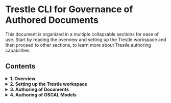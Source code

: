 # Trestle CLI for Governance of Authored Documents

This document is organized in a multiple collapsable sections for ease of use.
Start by reading the overview and setting up the Trestle workspace and then proceed to other sections,
to learn more about Trestle authoring capabilities.

## Contents

<details markdown>

<summary><b>1. Overview</b></summary>

## Overview

The premise of trestle is to support managing compliance artifacts as code.
When this is considered, many organisations using `{github|gitlab|bitbucket}` rely on markdown documents for documentary artifacts that may either directly or indirectly support compliance efforts.

To support this, trestle has the concept of 'governing' documents that are authored documents: Where structural conditions are enforced on the markdown documents to allow automation and to ensure business processes are met.

Living in the `GitOps` world this capability is anchored with `markdown` files as the core of the workflows. Currently `drawio` files are also supported for a subset of enforcement mechanisms.

### Why is this capability in trestle?

While trestle provides editing support for OSCAL there is an unfortunate truth that for some compliance workflows:

1. OSCAL does not cover the lower level operational workflows.
1. Some users will not be comfortable editing in json/yaml/xml formats

The markdown centric workflows allow transition path where capability is [being developed](https://github.com/IBM/compliance-trestle/issues/555)

</details>

<details markdown>

<summary><b>2. Setting up the Trestle workspace</b></summary>

## Setting up the Trestle workspace

To work with governed documents, you would need to initialize the Trestle workspace and create your first governed document
and template.

To create a trestle workspace that will contain all your templates and governed documents:

```bash
mkdir my_workspace
cd my_workspace
trestle init --govdocs
>>> Initialized trestle project successfully in [user_path]/my_workspace
```

The templates will be located in the `/my_workspace/.trestle/author/`. Please note that if you use MacOS or Linux distribution, by default `.trestle` will be hidden. You will need to reconfigure your system to show hidden folders if you want to see them listed.

</details>

<details markdown>

<summary><b>3. Authoring of Documents</b></summary>

<details markdown>

<summary><b>Documents Structural Enforcement</b></summary>

## Markdown structural enforcement

Trestle templating enforces the documents to follow a specific structure. There are two ways in which structure is enforced in a document against template:

1. Enforcing a YAML header (metadata) structure at the top of the markdown document.
1. Enforcing a heading structure within the markdown document.

Each document is validated against a specific template, see CLI section below on information on how to specify which template the document should be validated against.

### Enforcing YAML header (metadata) structure

Each template and document contains metadata in form of a YAML header that is placed on top.
When the document is created (i.e. `trestle docs setup`) the metadata is copied from the template to the newly created document.

Below is an example of a markdown file that contains YAML header:

```markdown
---
groceries:
grocery1:
  name: apple
  type: fruit
  bought-in: Local market
grocery2:
  name: potato
  type: vegetable
  bought-in: Local market
date: 01-01-2022
not-important-field: not important
x-trestle-version: 1.0.0
x-trestle-ignore: not-important-field, bought-in
---
# The rest of my document
```

Each field in the YAML header follows the `key: value` format.
For YAML header we validate the structure and the presence of the "keys" and not the "values".

The document YAML header(metadata) is said to be **_valid_** against the template, if and only if:

1. It contains **all** keys from the template EXCEPT the keys that either:
   1. Start with `x-trestle`
   1. Are listed under the `x-trestle-ignore` key (i.e. `x-trestle-ignore: not-important-field, bought-in`)
1. The version under `x-trestle-template-version: ` key is matching the template.
1. No new keys were added to the document.

For example, this change to the YAML header above is acceptable:

```markdown
---
groceries:
  grocery1:
      name: pear
      type: fruit
      bought-in: Superstore
  grocery2:
      name: potato
      type: vegetable
      bought-in: Local market
date: 10-10-2023
not-important-field: not important
x-trestle-version: 1.0.0
x-trestle-ignore: not-important-field, bought-in
---
# The rest of my document
```

### Enforcing heading structure

Markdown headings are considered to be nested based on the heading level (i.e. number of `#`). For example, `## 1.1 Lower level heading` is below `# 1. top level heading`.

The document body is said to be **_valid_** against the template, if and only if,

1. It contains **_all_** the headings provided in the template.
1. No new headings were added at the top level (i.e. `# New heading` is not allowed).
1. All original headings are in the same order as in the template.
1. All headings must be in the hierarchical order (i.e. `# Heading` then `### Heading` then `## Heading` is invalid).
1. If the `--governed-heading` option is provided, then document is valid if no keys has changed in the specified governed section.

For example, consider this template as our starting point:

```markdown
# Template heading 1
Some text
# Template heading 2
## Template sub heading
```

Now we added new sections and ended up with the following document:
(note: this document will be valid against the template above)

```markdown
# Template heading 1
Content for heading one
## Non-required sub header
Content for non-required sub header
# Template heading 2
Content for heading two
## Template sub heading
Content for template sub heading
### non required sub-sub heading
This sub-sub heading is okay
```

However, violations such as adding or removing a heading at the top level are not acceptable:

```markdown
# Template heading 1
Content for heading one
## Non-required sub header
Content for non-required sub header
# Template heading 2
Content for heading two
## Template sub heading
Content for template sub heading
# Top level heading that is not okay <<< NOT OKAY
```

For each of the headings - the text of the heading is enforced with one caveat:

- If the template heading text is wrapped in curly brackets `{}` then the name is not measured e.g. `# {Insert title here}`.

## Drawio enforcement mechanisms

Drawio or [diagrams.net](https://app.diagrams.net/) is a diagramming platform which has significant use for architecture diagrams. In the context of governance of content, trestle is supporting enforcement of metadata.

Drawio (or `mxgraph`) files have a set of data fields. In a drawio file this is available in the edit menu as *edit data*. The diagram below shows how to access the (meta)data.

![Accessing the drawio data editor](assets/drawio_data_menu.png "Accessing the drawio data editor")

The data presents as a set of key-value pairs which can be edited (see below). The data is bound to each tab in a drawio file. The trestle CLI currently expects that metadata (whether from the template or file to be measured) is in the first tab when editing the draw io file.

![Editing drawio data](assets/drawio_editing_data.png "Editing drawio data")

</details>

<details markdown>

<summary><b>Setting Up Templates and Documents Via CLI</b></summary>
Trestle allows the setup of templates and governed documents in a several different ways based on the nature of the needed governance.

Definitions used in this section:

- _**document**_ - a markdown or drawio file that needs to be validated against some template.
- _**template**_ - an individual markdown or drawio file containing metadata and/or headings against which the documents will be validated.
- _**task**_ - a name of the folders containing documents and their respective templates.
- _**template folder**_ - an individual folder containing the templates that documents needs to be validated against.

You can set up multiple different tasks and types of validations in the same workspace.

Setup Trestle for:

<details markdown>

<summary><b>docs - Validating documents against one specific template (one template per task)</b></summary>

## Validating documents against one specific template

In this section we describe the functionality of `trestle author docs` command.

`author docs` is designed to support enforcing and generating templating markdown files within a single folder based on a task name. Currently `author docs` supports markdown files only.

### Creating new task/template

To create a new task with the necessary directory structures for running governed docs validation, run:

> trestle author docs setup -tn my_task_name

This will create a template folder and a single template: `TRESTLE_ROOT/.trestle/author/my_task_name/0.0.1/template.md`.
As well as an empty document folder: `TRESTLE_ROOT/my_task_name/`
The template will be applied to **all** markdown files in the task i.e.: `TRESTLE_ROOT/my_task_name/*.md`.

#### Extra options

- You can create different versions of the template by specifying the version via `--template-version` flag. See `Template Versioning` section for more information.
  By default if no version is provided `0.0.1` will be used.

### Creating new document for the task

To create a new document that confirms to a template run:

> trestle author docs create-sample -tn my_task_name

This will create a sample document in: `TRESTLE_ROOT/my_task_name/my_task_name_000.md`.
Once created this document will be a complete copy of the template, however you can modify this file with your own content.

#### Extra options

- This command has no extra options

### Validating the template

To ensure that the markdown in the template is parseable run:

> trestle author docs template-validate -tn my_task_name

#### Extra options

- If `--governed-heading 'heading name'` (`-gh`) is passed it ensures that the required heading exists.
- If `--header-validate` (`-hv`) is passed the header will be validated as well.
- If `--header-only-validate` (`-hov`) only the header and NOT the body will be validated

### Validating the documents against the template

To validate the documents against a template run:

> trestle author docs validate -tn my_task_name

This will take the `TRESTLE_ROOT/.trestle/author/my_task_name/template.md` template and validate all markdown files here: `TRESTLE_ROOT/my_task_name/*.md`.

Running the command will validate that markdown body in the document is valid against the template. Please note that by default the header will **not** be validated.
See extra options for more validation options. To learn more on what exactly is validated please refer to `Documents Structural Enforcement` section in this document.

#### Extra options

- If `--governed-heading` (`-gh`) is passed it will ensure that the governed content was not modified. Governed content comes in the **key:** value format:

```markdown
     # Governed section
     **Content Type:**  Foo
     **Author(s):**  Bah
     **Executive Owner:**  Stuff
     **Technical Approver:**   John Doe (approved)
     **Version:** 1.0.1
```

Running `trestle author docs validate -tn docs_task -gh="Governed section"` will ensure this content is present in the document.

- If `--ignore ^_.*` (`-ig`) is passed it will validate all files except folders and files that start with underscore `_`. Use this option when you would like to ignore any folders or files that match given regular expression.
- If `--header-validate` (`-hv`) is passed the header will be validated as well.
- If `--header-only-validate` (`-hov`) is passed only the header and NOT the body will be validated.
- If `--readme-validate` (`-rv`) is passed README.md will be validated as well, otherwise it is ignored.
- If `--recurse` (`-r`) is passed the documents in the subfolders will also be validated. By default `author docs` only indexes a flat directory.
- If `--template-version 1.0.0` (`-tv`) is passed the header field `x-trestle-template-version` will be ignored and document will be forcefully validated against template of version `1.0.0`.
  Use this for testing purposes _only_ when you need to validate the document against a specific template. By default the template version will be determined based on `x-trestle-template-version` in the document.

### Validating the documents against different templates

Validation against multiple templates can be done when there is a scenario where you have multiple templates that will have multiple instances. In this particular case you can have a 1:1 relationship between the template and the instance document you are creating out of it, so validation can be performed based on template type and version of that particular template defined in headers.

For that to happen you will need to provide your template with the following parameter at the yaml header level, matching the type of template to be implemented so that the validation can occur:

> x-trestle-template-type: insert_template_type_here

Please, take into consideration that for the validation to happen you will also need to provide each instance document in the task folder a field called `x-trestle-template-type: insert_template_type_here` in the yaml header matching with the template name.

```yaml
---
authors: tmp
owner: tmp
valid:
  from: null
  to: null
x-trestle-template-type: insert_template_type_here
---
```

With that, you will be able to create more than 1 instance document per template and give the instance the desired name.

For instance, let´s consider the next folder structure:

```text
trestle_root
┣ .trestle
┃ ┣ author
┃ ┃ ┣ my_task_2
┃ ┃ ┃ ┣ 0.0.1
┃ ┃ ┃ ┃ ┣ a_template.md
┃ ┃ ┃ ┃ ┣ another_template.md
┃ ┃ ┃ ┃ ┗ arhitecture.drawio
┃ ┗ config.ini

trestle_root
 ┣ .trestle
 ┣ my_task_2
 ┃ ┣ sample_folder_0
 ┃ ┃ ┣ a_template_1.md
 ┃ ┃ ┣ a_template_2.md
 ┃ ┃ ┣ arhitecture_1.drawio
 ┃ ┃ ┗ another_template_123.md

```

If you noticed, names are no longer needed to match with exact template names, and that´s because validation will run through `x-trestle-template-type` field defined at the instance header, not through the name.

To validate the documents against their respective templates using `x-trestle-template-type`, run:

> trestle author docs validate -tn my_task_name -vtt

Now, `-vtt` stands for validate template type. Validate template type option will provide you the ability to have more than 1 instance per template validated.

</details>

<details markdown>

<summary><b>folders - Validating documents against multiple templates and ensuring folder structure (multiple individual templates per task) </b></summary>

## Validating against multiple templates

In this section we describe the functionality of `trestle author folders` command.

`author folders` is designed to allow the assembly of groups of templates where each folder contains unique content.
This command will validate that both: structure (i.e. all template documents are present) and content is preserved in the folder. Trestle author folders supports validation of both markdown and drawio files. Note that headers / metadata must be specified in each applicable template.

### Creating new task folder

To create a new task folder run:

> trestle author folders setup -tn my_task_2

This will create a template folder with the following structure:

```text
trestle_root
┣ .trestle
┃ ┣ author
┃ ┃ ┣ my_task_2
┃ ┃ ┃ ┣ 0.0.1
┃ ┃ ┃ ┃ ┣ a_template.md
┃ ┃ ┃ ┃ ┣ another_template.md
┃ ┃ ┃ ┃ ┗ arhitecture.drawio
┃ ┗ config.ini
```

Each task folder is required to meet template requirements for all: `a_template.md`, `another_template.md`, and `template.drawio`. The names, numbers, and nesting of folders is user specifiable, however, unlike `docs` the names must be carried over to each instances.

#### Extra options

- You can create different versions of the template by specifying the version via `--template-version` flag. See `Template Versioning` section for more information.
  By default if no version is provided `0.0.1` will be used.

### Creating new documents for the task

Following the similar structure of `docs`, measurement occurs in the `my_task_2` where this structure is enforced for every directory.

To create a new folder with documents for the task run:

> trestle author folders create-sample -tn my_task_2

This will create a subfolder in the `my_task_2` with the same content as in template folder. Running it twice will result in:

```text
trestle_root
 ┣ .trestle
 ┣ my_task_2
 ┃ ┣ sample_folder_0
 ┃ ┃ ┣ a_template.md
 ┃ ┃ ┣ arhitecture.drawio
 ┃ ┃ ┗ another_template.md

 ┃ ┗ sample_folder_1
 ┃ ┃ ┣ a_template.md
 ┃ ┃ ┣ arhitecture.drawio
 ┃ ┃ ┗ another_template.md
```

#### Extra options

- This command has no extra options

### Validating the templates

To validate the documents against the template run:

> trestle author folders template-validate -tn my_task_2

This will ensure that the respective template files are parseable.

#### Extra options

- This command has no extra options

### Validating the documents against templates

The validation in `trestle author folder` runs similarly as in `docs` but now each document will be validated against the template with the same name as in the template folder.

To validate the documents against their respective templates, run:

> trestle author folders validate -tn my_task_name

This will validate all files. Please note that all files from the template folder must be present in the individual document folders.

#### Extra options

- If `--governed-heading` (`-gh`) is passed it will ensure that the governed content was not modified. Governed content comes in the **key:** value format:
  ```markdown
     # Governed section
     **Content Type:**  Foo
     **Author(s):**  Bah
     **Executive Owner:**  Stuff
     **Technical Approver:**   John Doe (approved)
     **Version:** 1.0.1
  ```

Running `trestle author docs validate -tn docs_task -gh="Governed section"` will ensure this content is present in the document.

- If `--ignore ^_.*` (`-ig`) is passed it will validate all files except folders and files that start with underscore `_`. Use this option when you would like to ignore any folders or files that match given regular expression.
- If `--header-validate` (`-hv`) is passed the header will be validated as well.
- If `--header-only-validate` (`-hov`) is passed only the header and NOT the body will be validated.
- If `--readme-validate` (`-rv`) is passed README.md will be validated as well, otherwise it is ignored.
- If `--recurse` (`-r`) is passed the documents in the subfolders will also be validated. By default `author docs` only indexes a flat directory.
- If `--template-version 1.0.0` (`-tv`) is passed the header field `x-trestle-template-version` will be ignored and document will be forcefully validated against template of version `1.0.0`.
  Use this for testing purposes _only_ when you need to validate the document against a specific template. By default the template version will be determined based on `x-trestle-template-version` in the document.

### Validating the documents against different templates

Validation against multiple templates as stated before can be done, but there is another scenario that you can leverage on trestle to have multiple documents in the task folder corresponding to a single template.

For that to happen you will need to provide your template with the following parameter at the yaml header level, matching the type of template to be implemented so the validation can occur:

> x-trestle-template-type: insert_template_type_here

Please, take into consideration that for the validation to happen you will also need to provide each instance document in the task folder a field called `x-trestle-template-type: insert_template_type_here` in the yaml header matching with the template name.

```yaml
---
authors: tmp
owner: tmp
valid:
  from: null
  to: null
x-trestle-template-type: insert_template_type_here
---
```

With that, you will be able to create more than 1 instance document per template and give the instance the desired name.

For instance, let´s consider the next folder structure:

```text
trestle_root
┣ .trestle
┃ ┣ author
┃ ┃ ┣ my_task_2
┃ ┃ ┃ ┣ 0.0.1
┃ ┃ ┃ ┃ ┣ a_template.md
┃ ┃ ┃ ┃ ┣ another_template.md
┃ ┃ ┃ ┃ ┗ arhitecture.drawio
┃ ┗ config.ini

trestle_root
 ┣ .trestle
 ┣ my_task_2
 ┃ ┣ sample_folder_0
 ┃ ┃ ┣ a_template_1.md
 ┃ ┃ ┣ a_template_2.md
 ┃ ┃ ┣ arhitecture_1.drawio
 ┃ ┃ ┗ another_template_123.md

```

If you noticed, names are no longer needed to match with exact template names, and that´s because validation will run through `x-trestle-template-type` field defined at the instance header, not through the name.

To validate the documents against their respective templates using `x-trestle-template-type`, run:

> trestle author folders validate -tn my_task_name -vtt

Now, `-vtt` stands for validate template type. Validate template type option will provide you the ability to have more than 1 instance per template validated.

</details>

<details markdown>

<summary><b>headers - Validate only the headers against a global or a specific template </b></summary>

## Validate only the headers against a global or a specific template.

In this section we describe the functionality of `trestle author headers` command.

Trestle author headers supports a slightly different usecase than that of `docs` and `folders` above as only the YAML headers will be validated.
This command can be useful when one does not care about the markdown structure and might want to use global templates (templates that are shared across multiple tasks).

With `headers` template folder can contain both .md and .drawio files and each file will be validated against the template that matches the extension.
Also `headers` allow user to have `global` templates that can be shared across multiple tasks.

### Creating new task/template

To create a new task run:

> trestle author headers setup -tn my_task_3

This will create a template folder with the following format:

```text
trestle_root
┣ .trestle
┃ ┣ author
┃ ┃ ┣ my_task_3
┃ ┃ ┃ ┣ 0.0.1
┃ ┃ ┃ ┃ ┣ template.md
┃ ┃ ┃ ┃ ┗ template.drawio
┃ ┗ config.ini
```

#### Extra options

- If `--global` (`-g`) is passed then `__global__` then it will create `trestle_root/.trestle/author/__global__` folder. Use this when you would like to use same template for multiple tasks.
  ```text
  trestle_root
  ┣ .trestle
  ┃ ┣ author
  ┃ ┃ ┣ __global__
  ┃ ┃ ┃ ┣ 0.0.1
  ┃ ┃ ┃ ┃ ┣ template.md
  ┃ ┃ ┃ ┃ ┗ template.drawio
  ┃ ┗ config.ini
  ```
- You can create different versions of the template by specifying the version via `--template-version` flag. See `Template Versioning` section for more information.
  By default if no version is provided `0.0.1` will be used.

### Creating new documents

As of now this command does not support the automatic creation of the sample documents.

### Validating the templates

To validate the documents against the template run:

> trestle author headers template-validate -tn my_task_3

This will ensure that the respective template files are parseable.

#### Extra options

- This command has no extra options

### Validating the documents

To validate the documents against the template run:

> trestle author headers validate -tn my_task_3

This will validate all files within the directory against the templates (of the matching task name) by matching the extensions.
Please note that **only** headers will be validated. There is no option to validate the body.

### Extra options

- If `--global` (`-g`) is passed it will create `trestle_root/.trestle/author/__global__` folder. Use this when you would like to use same template for multiple tasks.
- If `--ignore ^_.*` (`-ig`) is passed it will validate all files except folders and files that start with underscore `_`. Use this option when you would like to ignore any folders or files that match given regular expression.
- If `--readme-validate` (`-rv`) is passed README.md will be validated as well, otherwise it is ignored.
- If `--recurse` (`-r`) is passed the documents in the subfolders will also be validated. By default `author docs` only indexes a flat directory.
- If `--template-version 1.0.0` (`-tv`) is passed the header field `x-trestle-template-version` will be ignored and document will be forcefully validated against template of version `1.0.0`.
  Use this for testing purposes _only_ when you need to validate the document against a specific template. By default the template version will be determined based on `x-trestle-template-version` in the document.

</details>

</details>

<details markdown>

<summary><b>Template Versioning</b></summary>

## Template versioning

### Prerequisite:

This section assumes that you have an existing Trestle workspace initialized, with existing template and governed documents.
Please follow steps in the section `Setting up the Trestle Workspace` if you don't have one.

Trestle provides the capability to version the templates and the documents via `x-trestle-template-version` field in the header.

Consider an example where we have a governed document called `Decision 1` that we now need to update to contain a new header field `approved-status` and a new required heading `Heading n` at the end, as demonstrated in the Figure below:
![Decision document update](assets/template_versioning.png)

The intended workflow in this scenario is to:

1.Create a new version of the `decisions` template:

```bash
cd my_workspace 
trestle author docs setup -tn decisions -tv 0.1.1
>>> Set template version to 0.1.1.
>>> Template file setup for task decisions at .trestle/author/decisions/0.1.1/template.md
>>> Task directory is decisions
```

Add the new required content to the newly created template. In our example simply copy-paste all content from the `.trestle/author/decisions/0.1.0/template.md` and add the newly required fields.

2.Create a new instance of that template.

```bash
trestle author docs create-sample -tn decisions -tv 0.1.1
>>> Set template version to 0.1.1.
```

This step will create a copy of the template of version 0.1.1.

Now you will need to fill the documents with the updated information and new fields.

3.(Optional) Delete the old document.

Now that you have a new version of the document, you can delete the old one if you no longer need it. You can also keep it if you would like to maintain a history of updates.

4.Run validation.

After filling the contents to the new version of the template, you can run the validation to ensure that everything works as expected.

```bash
trestle author docs validate -tn decisions
>>> Instances will be validated against template version specified in their headers.
>>> VALID: decisions/decision_000.md
```

</details>

</details>
</details>
<details markdown>

<summary><b>4. Authoring of OSCAL Models</b></summary>

## OSCAL Authoring

### Catalog authoring

CLI evocation:

1. To generate markdowns for editing a catalog

> trestle author catalog-generate

2. To assemble markdowns to a JSON catalog

> trestle author catalog-assemble

The `catalog` author commands allow you to convert a control catalog to markdown and edit its control statement, then assemble markdown back into an OSCAL catalog with the modifications to the statement.  Items in the statement may be edited or added.  For more details on its usage please see [the catalog authoring tutorial](https://ibm.github.io/compliance-trestle/tutorials/ssp_profile_catalog_authoring/ssp_profile_catalog_authoring).

### Profile authoring

CLI evocation:

1. To generate markdowns for editing a profile

> trestle author profile-generate

2. To assemble markdowns to a JSON profile

> trestle author profile-assemble

The `profile` author commands allow you to edit additions made by a profile to its imported controls that end up in the final resolved profile catalog.  Only the additions may be edited or added to the generated markdown control files - and those additions can then be assembled into a new version of the original profile, with those additions.  For more details on its usage please see [the profile authoring tutorial](https://ibm.github.io/compliance-trestle/tutorials/ssp_profile_catalog_authoring/ssp_profile_catalog_authoring).

### Profile generation with inheritance

CLI evocation:

> trestle author profile-inherit

The `profile-inherit` sub-command takes a given parent profile and filters its imported controls based inherited controls from a given SSP.

The leveraged SSP is evaluated based on whether provided and responsibility statements for all `by-component` fields are set for each applicable control, as well as the implementation status.
All components must have exported provided statements, no exported responsibility statements, and an implementation status of `implemented` in order for a control to be filtered from the output profile (i.e. controls delta profile).

As with the other related author commands, if an existing destination file already exists, it is not updated if no changes would be made.

For more details on its usage please see [the ssp-filter tutorial](https://ibm.github.io/compliance-trestle/tutorials/ssp_profile_catalog_authoring/ssp_profile_catalog_authoring).

### SSP authoring

CLI evocation:

1. To generate markdowns for editing SSP

> trestle author ssp-generate

2. To assemble markdowns to a JSON SSP

> trestle author ssp-assemble

The `ssp-generate` sub-command creates a partial SSP (System Security Plan) from a profile and optional yaml header file.  `ssp-assemble` can then assemble the markdown files into a single json SSP file.

For more details on its usage please see [the ssp authoring tutorial](https://ibm.github.io/compliance-trestle/tutorials/ssp_profile_catalog_authoring/ssp_profile_catalog_authoring).

### SSP Content Filtering

CLI evocation:

> trestle author ssp-filter

The `ssp-filter` sub-command takes a given SSP and filters its contents based on a given profile, list of components, control implementation status and/or control origination.

If filtering by profile, the SSP is assumed to contain a superset of controls needed by the profile, and the filter operation generates a new SSP with just the controls needed by that profile.  If the profile references a control not in the SSP, the routine fails with an error.

If filtering by components, a colon-delimited list of components should be provided, with `This system` as the default name for the overall required component for the entire system.  Case and spaces are ignored in the component names, so the names could be specified as `--components "this system: my component"`.  The resulting, filtered ssp will have updated implemented requirements with filtered by_components on each requirement, and filtered by_components on each statement.

If filtering by control implementation status, a comma-delimited list of implementation status values should be provided. These values must comply with the OSCAL SSP format references's allowed values, which are as follows: implemented, partial, planned, alternative, and not-applicable.

If filtering by control origination, a comma-delimited list of control origination values should be provided. These values must comply with the OSCAL SSP format references's allowed values for the control origination property, which are as follows: system-specific, inherited, organization, customer-configured, and customer-provided.

You may filter by a combination of a profile, list of component names, implementation statuses, and control origination values.

As with the other related author commands, if an existing destination file already exists, it is not updated if no changes would be made.

For more details on its usage please see [the ssp-filter tutorial](https://ibm.github.io/compliance-trestle/tutorials/ssp_profile_catalog_authoring/ssp_profile_catalog_authoring).

</details>
